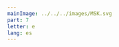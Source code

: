 ```yaml
---
mainImage: ../../../images/MSK.svg
part: 7
letter: e
lang: es
---
```


<div class="content">


</div>
